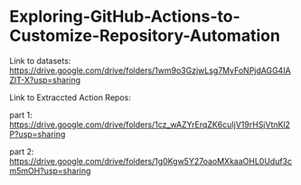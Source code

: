 # Exploring-GitHub-Actions-to-Customize-Repository-Automation

Link to datasets: https://drive.google.com/drive/folders/1wm9o3GzjwLsg7MyFoNPjdAGG4IAZlT-X?usp=sharing

Link to Extraccted Action Repos:

part 1: https://drive.google.com/drive/folders/1cz_wAZYrErqZK6cuIjV19rHSjVtnKl2P?usp=sharing

part 2: https://drive.google.com/drive/folders/1g0Kgw5Y27oaoMXkaaOHL0Uduf3cm5mOH?usp=sharing
